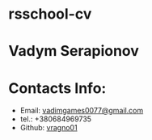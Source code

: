 # rsschool-cv

# **Vadym Serapionov**

# **Contacts Info:**

 * Email: vadimgames0077@gmail.com
 * tel.: +380684969735
 * Github: [vragno01](https://github.com/vragno01)
